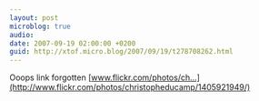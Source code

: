 ```yaml
---
layout: post
microblog: true
audio: 
date: 2007-09-19 02:00:00 +0200
guid: http://xtof.micro.blog/2007/09/19/t278708262.html
---
```

Ooops link forgotten [www.flickr.com/photos/ch...](http://www.flickr.com/photos/christopheducamp/1405921949/)
